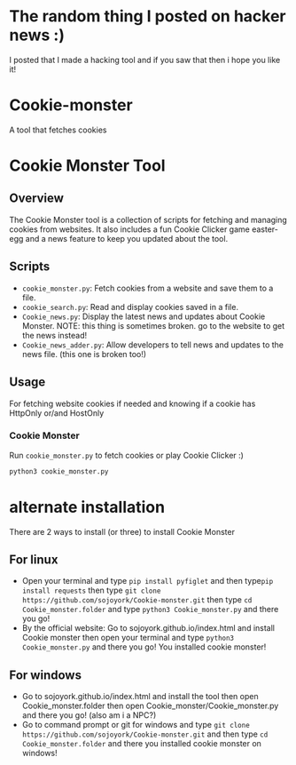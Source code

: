 # The random thing I posted on hacker news :)
I posted that I made a hacking tool and if you saw that then i hope you like it!

# Cookie-monster
A tool that fetches cookies

# Cookie Monster Tool

## Overview

The Cookie Monster tool is a collection of scripts for fetching and managing cookies from websites. It also includes a fun Cookie Clicker game easter-egg and a news feature to keep you updated about the tool.

## Scripts

- `cookie_monster.py`: Fetch cookies from a website and save them to a file.
- `cookie_search.py`: Read and display cookies saved in a file.
- `Cookie_news.py`: Display the latest news and updates about Cookie Monster. NOTE: this thing is sometimes broken. go to the website to get the news instead!
- `Cookie_news_adder.py`: Allow developers to tell news and updates to the news file. (this one is broken too!)

## Usage
For fetching website cookies if needed and knowing if a cookie has HttpOnly or/and HostOnly 

### Cookie Monster

Run `cookie_monster.py` to fetch cookies or play Cookie Clicker :)

```sh
python3 cookie_monster.py
```
# alternate installation
There are 2 ways to install (or three) to install Cookie Monster
## For linux
- Open your terminal and type `pip install pyfiglet` and then type`pip install requests` then type `git clone https://github.com/sojoyork/Cookie-monster.git` then type `cd Cookie_monster.folder` and type `python3 Cookie_monster.py` and there you go!
- By the official website: Go to sojoyork.github.io/index.html and install Cookie monster then open your terminal and type `python3 Cookie_monster.py` and there you go! You installed cookie monster!
## For windows
- Go to sojoyork.github.io/index.html and install the tool then open Cookie_monster.folder then open Cookie_monster/Cookie_monster.py and there you go! (also am i a NPC?)
- Go to command prompt or git for windows and type `git clone https://github.com/sojoyork/Cookie-monster.git` and then type `cd Cookie_monster.folder` and there you installed cookie monster on windows!
